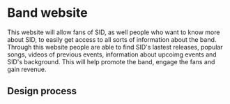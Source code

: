 # Band website
This website will allow fans of SID, as well people who want to know more about SID, to easily get access to all sorts of information about the band. Through this website people are able to find SID's lastest releases, popular songs, videos of previous events, information about upcoimg events and SID's background. This will help promote the band, engage the fans and gain revenue.

## Design process
